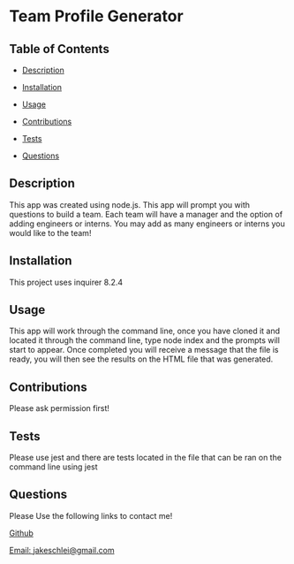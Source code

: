  # Team Profile Generator
  
  

  ## Table of Contents
  - [Description](#description)
  - [Installation](#installation)
  - [Usage](#usage)
  - [Contributions](#contributions)
  - [Tests](#tests)
  
  - [Questions](#questions)


  ## Description
  This app was created using node.js. This app will prompt you with questions to build a team. Each team will have a manager and the option of adding engineers or interns. You may add as many engineers or interns you would like to the team!

  ## Installation
  This project uses inquirer 8.2.4

  ## Usage
  This app will work through the command line, once you have cloned it and located it through the command line, type node index and the prompts will start to appear. Once completed you will receive a message that the file is ready, you will then see the results on the HTML file that was generated.

  ## Contributions
  Please ask permission first!

  ## Tests
  Please use jest and there are tests located in the file that can be ran on the command line using jest

  

  

  

  ## Questions
  Please Use the following links to contact me!
  
  [Github](https://github.com/JakeSchlei)
  
 [Email: jakeschlei@gmail.com](mailto:jakeschlei@gmail.com)

